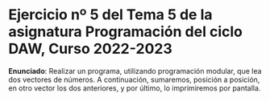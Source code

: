 # Ejercicio nº 5 del Tema 5 de la asignatura Programación del ciclo DAW, Curso 2022-2023
**Enunciado**: Realizar un programa, utilizando programación modular, que lea dos vectores de números. A continuación, sumaremos, posición a posición, en otro vector los dos anteriores, y por último, lo imprimiremos por pantalla.